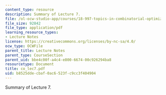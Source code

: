 ```yaml
---
content_type: resource
description: Summary of Lecture 7.
file: /ol-ocw-studio-app/courses/18-997-topics-in-combinatorial-optimization-spring-2004/b8525ddecbaf0ac6523fc9cc3f404904_co_lec7.pdf
file_size: 92842
file_type: application/pdf
learning_resource_types:
- Lecture Notes
license: https://creativecommons.org/licenses/by-nc-sa/4.0/
ocw_type: OCWFile
parent_title: Lecture Notes
parent_type: CourseSection
parent_uid: bbe4c00f-a4c4-e800-6674-00c926294ba8
resourcetype: Document
title: co_lec7.pdf
uid: b8525dde-cbaf-0ac6-523f-c9cc3f404904
---
```

Summary of Lecture 7.
